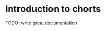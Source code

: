 # Introduction to chorts

TODO: write [great documentation](http://jacobian.org/writing/what-to-write/)
